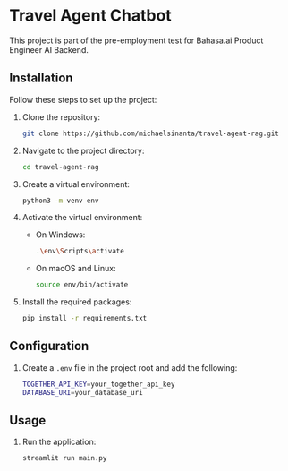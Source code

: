 # Travel Agent Chatbot

This project is part of the pre-employment test for Bahasa.ai Product Engineer AI Backend.

## Installation

Follow these steps to set up the project:

1. Clone the repository:
    ```sh
    git clone https://github.com/michaelsinanta/travel-agent-rag.git
    ```

2. Navigate to the project directory:
    ```sh
    cd travel-agent-rag
    ```

3. Create a virtual environment:
    ```sh
    python3 -m venv env
    ```

4. Activate the virtual environment:
    - On Windows:
      ```sh
      .\env\Scripts\activate
      ```
    - On macOS and Linux:
      ```sh
      source env/bin/activate
      ```

5. Install the required packages:
    ```sh
    pip install -r requirements.txt
    ```

## Configuration

1. Create a `.env` file in the project root and add the following:
    ```sh
    TOGETHER_API_KEY=your_together_api_key
    DATABASE_URI=your_database_uri
    ```

## Usage

1. Run the application:
    ```sh
    streamlit run main.py
    ```
